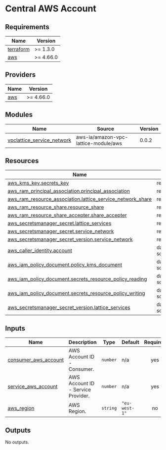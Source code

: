<!-- BEGIN_TF_DOCS -->
# Central AWS Account

## Requirements

| Name | Version |
|------|---------|
| <a name="requirement_terraform"></a> [terraform](#requirement\_terraform) | >= 1.3.0 |
| <a name="requirement_aws"></a> [aws](#requirement\_aws) | >= 4.66.0 |

## Providers

| Name | Version |
|------|---------|
| <a name="provider_aws"></a> [aws](#provider\_aws) | >= 4.66.0 |

## Modules

| Name | Source | Version |
|------|--------|---------|
| <a name="module_vpclattice_service_network"></a> [vpclattice\_service\_network](#module\_vpclattice\_service\_network) | aws-ia/amazon-vpc-lattice-module/aws | 0.0.2 |

## Resources

| Name | Type |
|------|------|
| [aws_kms_key.secrets_key](https://registry.terraform.io/providers/hashicorp/aws/latest/docs/resources/kms_key) | resource |
| [aws_ram_principal_association.principal_association](https://registry.terraform.io/providers/hashicorp/aws/latest/docs/resources/ram_principal_association) | resource |
| [aws_ram_resource_association.lattice_service_network_share](https://registry.terraform.io/providers/hashicorp/aws/latest/docs/resources/ram_resource_association) | resource |
| [aws_ram_resource_share.resource_share](https://registry.terraform.io/providers/hashicorp/aws/latest/docs/resources/ram_resource_share) | resource |
| [aws_ram_resource_share_accepter.share_accepter](https://registry.terraform.io/providers/hashicorp/aws/latest/docs/resources/ram_resource_share_accepter) | resource |
| [aws_secretsmanager_secret.lattice_services](https://registry.terraform.io/providers/hashicorp/aws/latest/docs/resources/secretsmanager_secret) | resource |
| [aws_secretsmanager_secret.service_network](https://registry.terraform.io/providers/hashicorp/aws/latest/docs/resources/secretsmanager_secret) | resource |
| [aws_secretsmanager_secret_version.service_network](https://registry.terraform.io/providers/hashicorp/aws/latest/docs/resources/secretsmanager_secret_version) | resource |
| [aws_caller_identity.account](https://registry.terraform.io/providers/hashicorp/aws/latest/docs/data-sources/caller_identity) | data source |
| [aws_iam_policy_document.policy_kms_document](https://registry.terraform.io/providers/hashicorp/aws/latest/docs/data-sources/iam_policy_document) | data source |
| [aws_iam_policy_document.secrets_resource_policy_reading](https://registry.terraform.io/providers/hashicorp/aws/latest/docs/data-sources/iam_policy_document) | data source |
| [aws_iam_policy_document.secrets_resource_policy_writing](https://registry.terraform.io/providers/hashicorp/aws/latest/docs/data-sources/iam_policy_document) | data source |
| [aws_secretsmanager_secret_version.lattice_services](https://registry.terraform.io/providers/hashicorp/aws/latest/docs/data-sources/secretsmanager_secret_version) | data source |

## Inputs

| Name | Description | Type | Default | Required |
|------|-------------|------|---------|:--------:|
| <a name="input_consumer_aws_account"></a> [consumer\_aws\_account](#input\_consumer\_aws\_account) | AWS Account ID - Consumer. | `number` | n/a | yes |
| <a name="input_service_aws_account"></a> [service\_aws\_account](#input\_service\_aws\_account) | AWS Account ID - Service Provider. | `number` | n/a | yes |
| <a name="input_aws_region"></a> [aws\_region](#input\_aws\_region) | AWS Region. | `string` | `"eu-west-1"` | no |

## Outputs

No outputs.
<!-- END_TF_DOCS -->
